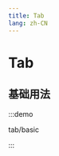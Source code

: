 ```yaml
---
title: Tab
lang: zh-CN
---
```


# Tab

<script setup>
const demos = import.meta.globEager('../../../demos/panda-ui/tab/*/*.vue')
</script>

## 基础用法

:::demo

tab/basic

:::

